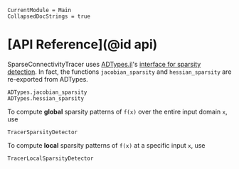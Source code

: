 
```@meta
CurrentModule = Main
CollapsedDocStrings = true
```

# [API Reference](@id api)

SparseConnectivityTracer uses [ADTypes.jl](https://github.com/SciML/ADTypes.jl)'s [interface for sparsity detection](https://sciml.github.io/ADTypes.jl/stable/#Sparsity-detector).
In fact, the functions `jacobian_sparsity` and `hessian_sparsity` are re-exported from ADTypes.

```@docs
ADTypes.jacobian_sparsity
ADTypes.hessian_sparsity
```

To compute **global** sparsity patterns of `f(x)` over the entire input domain `x`, use
```@docs
TracerSparsityDetector
```

To compute **local** sparsity patterns of `f(x)` at a specific input `x`, use
```@docs
TracerLocalSparsityDetector
```

